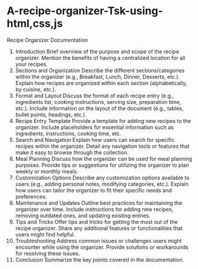 # A-recipe-organizer-Tsk-using-html,css,js
Recipe Organizer Documentation
1. Introduction
Brief overview of the purpose and scope of the recipe organizer.
Mention the benefits of having a centralized location for all your recipes.
2. Sections and Organization
Describe the different sections/categories within the organizer (e.g., Breakfast, Lunch, Dinner, Desserts, etc.).
Explain how recipes are organized within each section (alphabetically, by cuisine, etc.).
3. Format and Layout
Discuss the format of each recipe entry (e.g., ingredients list, cooking instructions, serving size, preparation time, etc.).
Include information on the layout of the document (e.g., tables, bullet points, headings, etc.).
4. Recipe Entry Template
Provide a template for adding new recipes to the organizer.
Include placeholders for essential information such as ingredients, instructions, cooking time, etc.
5. Search and Navigation
Explain how users can search for specific recipes within the organizer.
Detail any navigation tools or features that make it easy to browse through the collection.
6. Meal Planning
Discuss how the organizer can be used for meal planning purposes.
Provide tips or suggestions for utilizing the organizer to plan weekly or monthly meals.
7. Customization Options
Describe any customization options available to users (e.g., adding personal notes, modifying categories, etc.).
Explain how users can tailor the organizer to fit their specific needs and preferences.
8. Maintenance and Updates
Outline best practices for maintaining the organizer over time.
Include instructions for adding new recipes, removing outdated ones, and updating existing entries.
9. Tips and Tricks
Offer tips and tricks for getting the most out of the recipe organizer.
Share any additional features or functionalities that users might find helpful.
10. Troubleshooting
Address common issues or challenges users might encounter while using the organizer.
Provide solutions or workarounds for resolving these issues.
11. Conclusion
Summarize the key points covered in the documentation.

